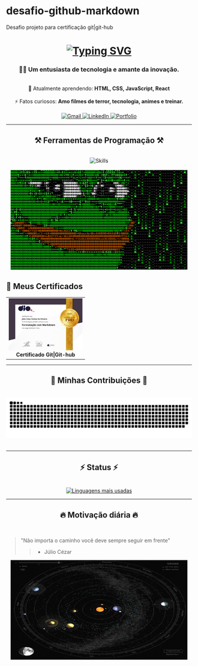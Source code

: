 # desafio-github-markdown
Desafio projeto para certificação git|git-hub


<h1 align="center">
  <a href="https://git.io/typing-svg">
    <img src="https://readme-typing-svg.herokuapp.com?font=Fira+Code&size=25&pause=1000&center=true&vCenter=true&width=435&lines=Ol%C3%A1%2C+seja+bem-vindo!;Sou+J%C3%BAlio+C%C3%A9zar%2C+prazer!+%F0%9F%91%8B" alt="Typing SVG" />
  </a>
</h1>

<h3 align="center">👨‍💻 Um entusiasta de tecnologia e amante da inovação.</h3>

<br/>

<div align="center">
  🌱 Atualmente aprendendo: <strong>HTML, CSS, JavaScript, React</strong>  
  <br/><br/>
  ⚡ Fatos curiosos: <strong>Amo filmes de terror, tecnologia, animes e treinar.</strong>
</div>

<br/>

<div align="center"> 
  <a href="mailto:Jczarf.oliveira@gmail.com">
    <img src="https://img.shields.io/badge/Gmail-333333?style=for-the-badge&logo=gmail&logoColor=red" alt="Gmail" />
  </a>
  <a href="https://linkedin.com/in/Júliocf" target="_blank">
    <img src="https://img.shields.io/badge/LinkedIn-0077B5?style=for-the-badge&logo=linkedin&logoColor=white" alt="LinkedIn" />
  </a>
  <a href="https://github.com/Jczarf" target="_blank">
    <img src="https://img.shields.io/badge/Portfolio-FF5722?style=for-the-badge&logo=todoist&logoColor=white" alt="Portfolio" />
  </a>
</div>

<hr/>

<h2 align="center">⚒️ Ferramentas de Programação ⚒️</h2>
<br/>
<div align="center">
  <img src="https://skillicons.dev/icons?i=html,css,js,react,python,java,vscode,github" alt="Skills" />
</div>
<br/>
<div align="center">
  <img src="./assets/gifhacking.gif" alt="Motivational GIF" width="480" height="270"/>
</div>

## 🏅 Meus Certificados

<div align="center">
  <table>
    <tr>
      <td align="center">
        <a href="https://github.com/Jczarf/Certificados/blob/main/certificado.jpeg" target="_blank">
          <img src="https://github.com/Jczarf/Certificados/blob/main/certificado.jpeg" alt="Certificado" width="200px" />
        </a>
        <br/>
        <strong>Certificado Git|Git-hub</strong>
      </td>
    </tr>
  </table>
</div>

<hr/>


<h2 align="center">🐍 Minhas Contribuições 🐍</h2>
<br/>
<div align="center">
  <img alt="Snake eating my contributions" src="https://raw.githubusercontent.com/salesp07/salesp07/output/github-contribution-grid-snake.svg" />
</div>

<br/>
<hr/>

<h2 align="center">⚡ Status ⚡</h2>
<br/>
<div align="center">
  <a href="https://github.com/Jczarf">
    <img loading="lazy" height="180em" src="https://github-readme-stats.vercel.app/api/top-langs/?username=Jczarf&layout=compact&langs_count=7&theme=dracula&locale=pt-br" alt="Linguagens mais usadas" />
  </a>
</div>
</div>

<hr/>

<h2 align="center">🔥 Motivação diária 🔥</h2>
<br/>

>"Não importa o caminho você deve sempre seguir em frente"
>> - Júlio Cézar

<div align="center">
  <img src="./assets/sistemasolar.webp" alt="Motivational GIF" width="480" height="270"/>
</div>
